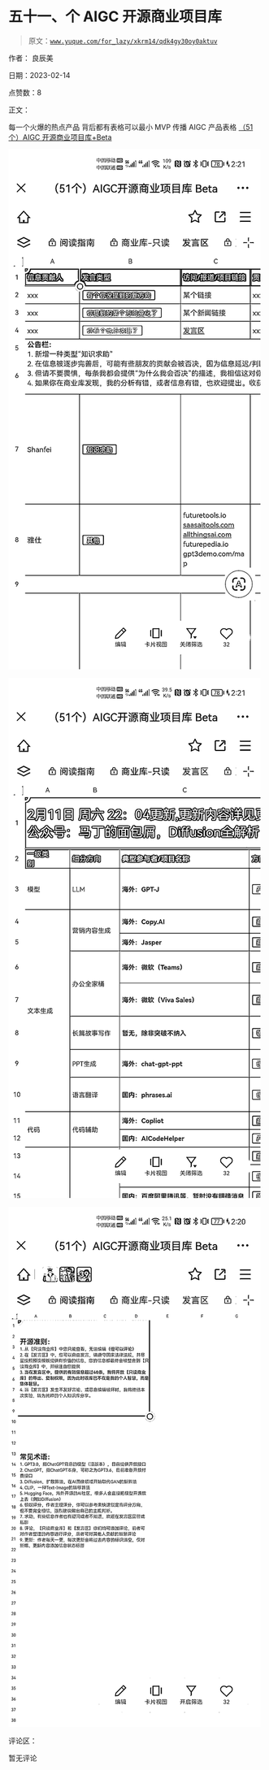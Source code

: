 # 五十一、个 AIGC 开源商业项目库

> 原文：[`www.yuque.com/for_lazy/xkrm14/qdk4gy30oy0aktuv`](https://www.yuque.com/for_lazy/xkrm14/qdk4gy30oy0aktuv)

作者： 良辰美

日期：2023-02-14

点赞数：8

正文：

每一个火爆的热点产品 背后都有表格可以最小 MVP 传播 AIGC 产品表格 [（51 个）AIGC 开源商业项目库+Beta](https://docs.qq.com/sheet/DRE5jalZKeVZzQlFj?tab=BB08J2&u=bff979a4652e4cef924ab6310cc592fd)

![](img/2d9b6921370c4d0f528c1eae9b6dac56.png)  

![](img/991f6ca450d289a4f9c42d988db1ba0c.png)  

![](img/2de835259ab6273bff75456ed680a07b.png)  

评论区：

暂无评论

